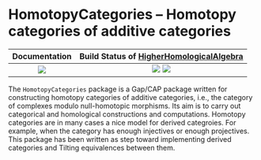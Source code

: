 <!-- BEGIN HEADER -->
# HomotopyCategories – Homotopy categories of additive categories

| **Documentation**         | **Build Status of [HigherHomologicalAlgebra](/../../)**                                            |
|:-------------------------:|:-----------------------------------------------------------:|
| [![][docs-img]][docs-url] | [![][tests-img]][tests-url] [![][codecov-img]][codecov-url] |
<!-- END HEADER -->

The `HomotopyCategories` package is a Gap/CAP package written for
constructing homotopy categories of additive categories, i.e., the
category of complexes modulo null-homotopic morphisms. Its aim is to
carry out categorical and homological constructions and
computations. Homotopy categories are in many cases a nice model for
derived categroies. For example, when the category has enough
injectives or enough projectives. This package has been written as
step toward implementing derived categories and Tilting equivalences
between them.

<!-- BEGIN FOOTER -->
[docs-img]: https://img.shields.io/badge/PDF-dev-blue.svg
[docs-url]: /../../raw/doc/HomotopyCategories.pdf

[tests-img]: https://github.com/homalg-project/HigherHomologicalAlgebra/workflows/Tests/badge.svg
[tests-url]: https://github.com/homalg-project/HigherHomologicalAlgebra/actions?query=workflow%3ATests

[codecov-img]: https://codecov.io/gh/homalg-project/HigherHomologicalAlgebra/branch/master/graph/badge.svg
[codecov-url]: https://codecov.io/gh/homalg-project/HigherHomologicalAlgebra
<!-- END FOOTER -->
